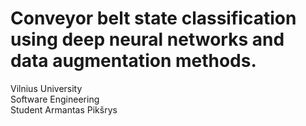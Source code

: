 # Conveyor belt state classification using deep neural networks and data augmentation methods.

Vilnius University \
Software Engineering \
Student Armantas Pikšrys 
